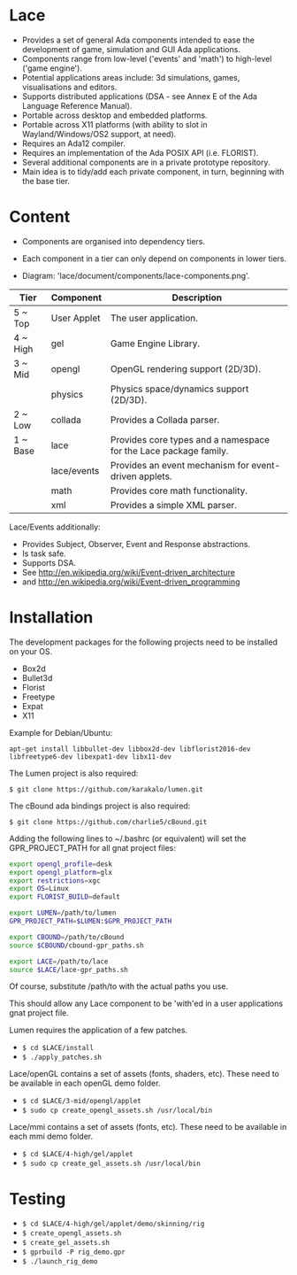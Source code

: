 Lace
====

- Provides a set of general Ada components intended to ease the development of game, simulation and GUI Ada applications.
- Components range from low-level ('events' and 'math') to high-level ('game engine').
- Potential applications areas include: 3d simulations, games, visualisations and editors.
- Supports distributed applications (DSA - see Annex E of the Ada Language Reference Manual).
- Portable across desktop and embedded platforms.
- Portable across X11 platforms (with ability to slot in Wayland/Windows/OS2 support, at need).
- Requires an Ada12 compiler.
- Requires an implementation of the Ada POSIX API (i.e. FLORIST).
- Several additional components are in a private prototype repository.
- Main idea is to tidy/add each private component, in turn, beginning with the base tier.

Content
=======

   - Components are organised into dependency tiers.
   - Each component in a tier can only depend on components in lower tiers.

   - Diagram: 'lace/document/components/lace-components.png'.

|Tier    |Component  |Description                                                      |
|--------|-----------|-----------------------------------------------------------------|
|5 ~ Top |User Applet|The user application.                                            |
|4 ~ High|gel        |Game Engine Library.                                             |
|3 ~ Mid |opengl     |OpenGL rendering support (2D/3D).                                |
|        |physics    |Physics space/dynamics support (2D/3D).                          |
|2 ~ Low |collada    |Provides a Collada parser.                                       |
|1 ~ Base|lace       |Provides core types and a namespace for the Lace package family. |
|        |lace/events|Provides an event mechanism for event-driven applets.            |
|        |math       |Provides core math functionality.                                |
|        |xml        |Provides a simple XML parser.                                    |


Lace/Events additionally:
- Provides Subject, Observer, Event and Response abstractions.
- Is task safe.
- Supports DSA.
- See  http://en.wikipedia.org/wiki/Event-driven_architecture
- and  http://en.wikipedia.org/wiki/Event-driven_programming
   

Installation
============
The development packages for the following projects need to be installed on your OS.

- Box2d
- Bullet3d
- Florist
- Freetype
- Expat
- X11

Example for Debian/Ubuntu:

```
apt-get install libbullet-dev libbox2d-dev libflorist2016-dev libfreetype6-dev libexpat1-dev libx11-dev
```

The Lumen project is also required:

`$ git clone https://github.com/karakalo/lumen.git`


The cBound ada bindings project is also required:

`$ git clone https://github.com/charlie5/cBound.git`


Adding the following lines to ~/.bashrc (or equivalent) will set the GPR_PROJECT_PATH for all gnat project files:

```bash
export opengl_profile=desk
export opengl_platform=glx
export restrictions=xgc
export OS=Linux
export FLORIST_BUILD=default

export LUMEN=/path/to/lumen
GPR_PROJECT_PATH=$LUMEN:$GPR_PROJECT_PATH

export CBOUND=/path/to/cBound
source $CBOUND/cbound-gpr_paths.sh

export LACE=/path/to/lace
source $LACE/lace-gpr_paths.sh
```

Of course, substitute  /path/to  with the actual paths you use.

This should allow any Lace component to be 'with'ed in a user applications gnat project file.


Lumen requires the application of a few patches.

- `$ cd $LACE/install`
- `$ ./apply_patches.sh`


Lace/openGL contains a set of assets (fonts, shaders, etc). These need to be available in each openGL demo folder.

- `$ cd $LACE/3-mid/opengl/applet`
- `$ sudo cp create_opengl_assets.sh /usr/local/bin`


Lace/mmi contains a set of assets (fonts, etc). These need to be available in each mmi demo folder.

- `$ cd $LACE/4-high/gel/applet`
- `$ sudo cp create_gel_assets.sh /usr/local/bin`


Testing
=======

* `$ cd $LACE/4-high/gel/applet/demo/skinning/rig`
* `$ create_opengl_assets.sh`
* `$ create_gel_assets.sh`
* `$ gprbuild -P rig_demo.gpr`
* `$ ./launch_rig_demo`
